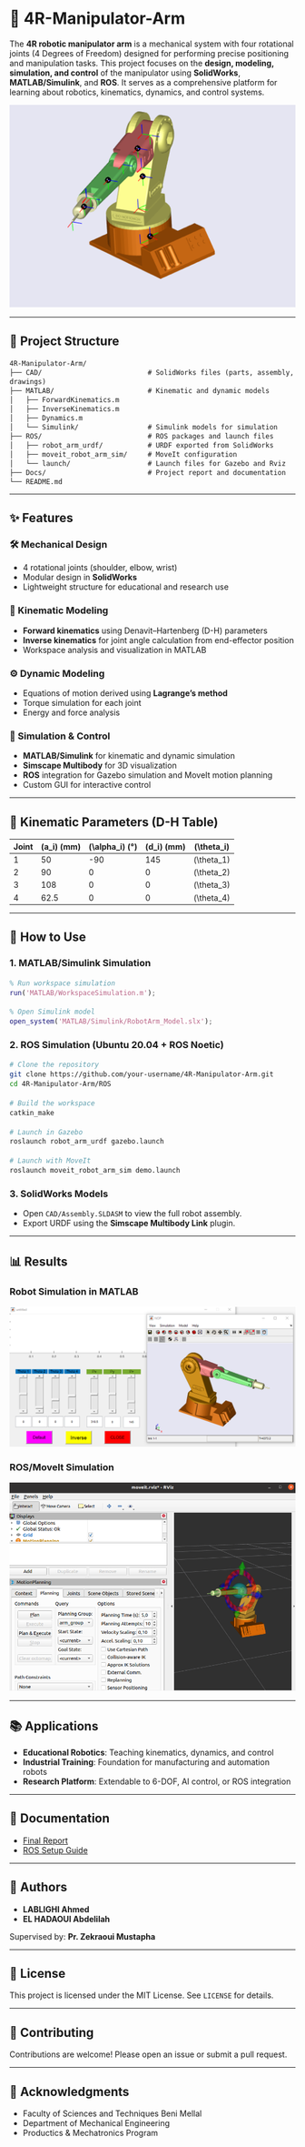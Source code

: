 
# 🦾 4R-Manipulator-Arm

The **4R robotic manipulator arm** is a mechanical system with four rotational joints (4 Degrees of Freedom) designed for performing precise positioning and manipulation tasks. This project focuses on the **design, modeling, simulation, and control** of the manipulator using **SolidWorks**, **MATLAB/Simulink**, and **ROS**. It serves as a comprehensive platform for learning about robotics, kinematics, dynamics, and control systems.

![Robot Assembly](support/mise%20en%20plan/mecha.png)

---

## 📁 Project Structure

```
4R-Manipulator-Arm/
├── CAD/                          # SolidWorks files (parts, assembly, drawings)
├── MATLAB/                       # Kinematic and dynamic models
│   ├── ForwardKinematics.m
│   ├── InverseKinematics.m
│   ├── Dynamics.m
│   └── Simulink/                 # Simulink models for simulation
├── ROS/                          # ROS packages and launch files
│   ├── robot_arm_urdf/           # URDF exported from SolidWorks
│   ├── moveit_robot_arm_sim/     # MoveIt configuration
│   └── launch/                   # Launch files for Gazebo and Rviz
├── Docs/                         # Project report and documentation
└── README.md
```

---

## ✨ Features

### 🛠️ Mechanical Design
- 4 rotational joints (shoulder, elbow, wrist)
- Modular design in **SolidWorks**
- Lightweight structure for educational and research use

### 📐 Kinematic Modeling
- **Forward kinematics** using Denavit–Hartenberg (D-H) parameters
- **Inverse kinematics** for joint angle calculation from end-effector position
- Workspace analysis and visualization in MATLAB

### ⚙️ Dynamic Modeling
- Equations of motion derived using **Lagrange’s method**
- Torque simulation for each joint
- Energy and force analysis

### 🧪 Simulation & Control
- **MATLAB/Simulink** for kinematic and dynamic simulation
- **Simscape Multibody** for 3D visualization
- **ROS** integration for Gazebo simulation and MoveIt motion planning
- Custom GUI for interactive control

---

## 🧮 Kinematic Parameters (D-H Table)

| Joint | \(a_i\) (mm) | \(\alpha_i\) (°) | \(d_i\) (mm) | \(\theta_i\) |
|-------|--------------|------------------|--------------|-------------|
| 1     | 50           | -90              | 145          | \(\theta_1\) |
| 2     | 90           | 0                | 0            | \(\theta_2\) |
| 3     | 108          | 0                | 0            | \(\theta_3\) |
| 4     | 62.5         | 0                | 0            | \(\theta_4\) |

---

## 🚀 How to Use

### 1. MATLAB/Simulink Simulation
```matlab
% Run workspace simulation
run('MATLAB/WorkspaceSimulation.m');

% Open Simulink model
open_system('MATLAB/Simulink/RobotArm_Model.slx');
```

### 2. ROS Simulation (Ubuntu 20.04 + ROS Noetic)
```bash
# Clone the repository
git clone https://github.com/your-username/4R-Manipulator-Arm.git
cd 4R-Manipulator-Arm/ROS

# Build the workspace
catkin_make

# Launch in Gazebo
roslaunch robot_arm_urdf gazebo.launch

# Launch with MoveIt
roslaunch moveit_robot_arm_sim demo.launch
```

### 3. SolidWorks Models
- Open `CAD/Assembly.SLDASM` to view the full robot assembly.
- Export URDF using the **Simscape Multibody Link** plugin.

---

## 📊 Results
### Robot Simulation in MATLAB
![MATLAB Sim](support/Robot4DoF-MatlabFile/Robot4DoF-MatlabFile/interface-cont.png)

### ROS/MoveIt Simulation
![Moveit](support/URDF/roos/R3.png)

---

## 📚 Applications

- **Educational Robotics**: Teaching kinematics, dynamics, and control
- **Industrial Training**: Foundation for manufacturing and automation robots
- **Research Platform**: Extendable to 6-DOF, AI control, or ROS integration

---

## 📄 Documentation

- [Final Report](Docs/Version%20finale%20Rapport%20Robotique.pdf)
- [ROS Setup Guide](Docs/ros.pdf)

---

## 👥 Authors

- **LABLIGHI Ahmed**
- **EL HADAOUI Abdelilah**

Supervised by: **Pr. Zekraoui Mustapha**

---

## 📜 License

This project is licensed under the MIT License. See `LICENSE` for details.

---

## 🤝 Contributing

Contributions are welcome! Please open an issue or submit a pull request.

---

## 🌟 Acknowledgments

- Faculty of Sciences and Techniques Beni Mellal
- Department of Mechanical Engineering
- Productics & Mechatronics Program
